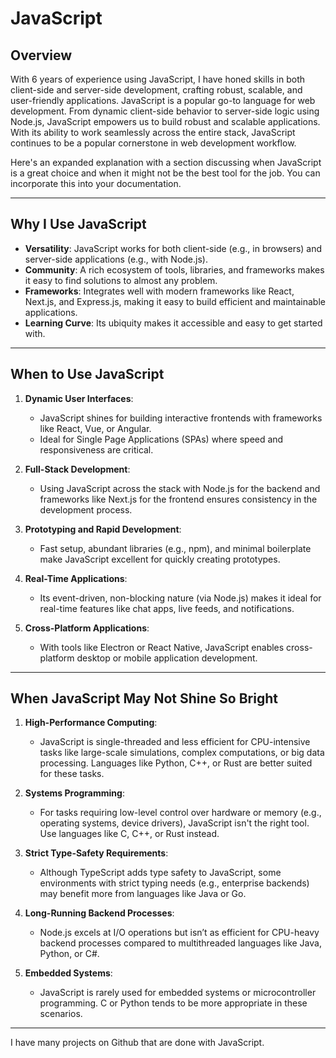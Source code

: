 # JavaScript

## Overview
With 6 years of experience using JavaScript, I have honed skills in both client-side and server-side development, crafting robust, scalable, and user-friendly applications.
JavaScript is a popular go-to language for web development. From dynamic client-side behavior to server-side logic using Node.js, JavaScript empowers us to build robust and scalable applications. With its ability to work seamlessly across the entire stack, JavaScript continues to be a popular cornerstone in web development workflow.

Here's an expanded explanation with a section discussing when JavaScript is a great choice and when it might not be the best tool for the job. You can incorporate this into your documentation.

---

## Why I Use JavaScript
- **Versatility**: JavaScript works for both client-side (e.g., in browsers) and server-side applications (e.g., with Node.js).
- **Community**: A rich ecosystem of tools, libraries, and frameworks makes it easy to find solutions to almost any problem.
- **Frameworks**: Integrates well with modern frameworks like React, Next.js, and Express.js, making it easy to build efficient and maintainable applications.
- **Learning Curve**: Its ubiquity makes it accessible and easy to get started with.

---

## When to Use JavaScript

1. **Dynamic User Interfaces**:
   - JavaScript shines for building interactive frontends with frameworks like React, Vue, or Angular.
   - Ideal for Single Page Applications (SPAs) where speed and responsiveness are critical.

2. **Full-Stack Development**:
   - Using JavaScript across the stack with Node.js for the backend and frameworks like Next.js for the frontend ensures consistency in the development process.

3. **Prototyping and Rapid Development**:
   - Fast setup, abundant libraries (e.g., npm), and minimal boilerplate make JavaScript excellent for quickly creating prototypes.

4. **Real-Time Applications**:
   - Its event-driven, non-blocking nature (via Node.js) makes it ideal for real-time features like chat apps, live feeds, and notifications.

5. **Cross-Platform Applications**:
   - With tools like Electron or React Native, JavaScript enables cross-platform desktop or mobile application development.

---

## When JavaScript May Not Shine So Bright

1. **High-Performance Computing**:
   - JavaScript is single-threaded and less efficient for CPU-intensive tasks like large-scale simulations, complex computations, or big data processing. Languages like Python, C++, or Rust are better suited for these tasks.

2. **Systems Programming**:
   - For tasks requiring low-level control over hardware or memory (e.g., operating systems, device drivers), JavaScript isn't the right tool. Use languages like C, C++, or Rust instead.

3. **Strict Type-Safety Requirements**:
   - Although TypeScript adds type safety to JavaScript, some environments with strict typing needs (e.g., enterprise backends) may benefit more from languages like Java or Go.

4. **Long-Running Backend Processes**:
   - Node.js excels at I/O operations but isn’t as efficient for CPU-heavy backend processes compared to multithreaded languages like Java, Python, or C#.

5. **Embedded Systems**:
   - JavaScript is rarely used for embedded systems or microcontroller programming. C or Python tends to be more appropriate in these scenarios.

---

I have many projects on Github that are done with JavaScript.